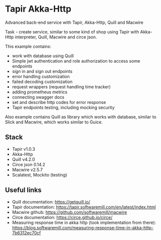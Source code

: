 # Tapir Akka-Http

<desc>Advanced back-end service with Tapir, Akka-Http, Quill and Macwire</desc>

Task - create service, similar to some kind of shop using Tapir with 
Akka-Http interpreter, Quill, Macwire and circe json.

This example contains:

- work with database using Quill 
- Simple jwt authentication and role authorization to access some endpoints
- sign in and sign out endpoints
- error handling customization
- failed decoding customization
- request wrappers (request handling time tracker)
- adding prometheus metrics
- connecting swagger docs
- set and describe http codes for error response
- Tapir endpoints testing, including mocking security

Also example contains Quill as library which works with database, similar to Slick and Macwire, which works similar to Guice.

Stack
-
- Tapir v1.0.3
- Akka-Http
- Quill v4.2.0
- Circe json 0.14.2
- Macwire v2.5.7
- Scalatest, Mockito (testing)

Useful links
-
- Quill documentation: https://getquill.io/
- Tapir documentation: https://tapir.softwaremill.com/en/latest/index.html
- Macwire github: https://github.com/softwaremill/macwire
- Circe documentation: https://circe.github.io/circe/
- Measuring response time in akka http (took implementation from there): https://blog.softwaremill.com/measuring-response-time-in-akka-http-7b6312ec70cf
